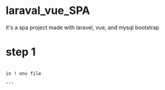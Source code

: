 # laraval_vue_SPA
it's a spa project  made with laravel, vue, and mysql bootstrap

# step 1
```console

in ! env file

'''
